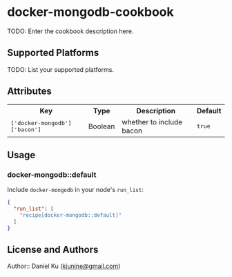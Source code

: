 # docker-mongodb-cookbook

TODO: Enter the cookbook description here.

## Supported Platforms

TODO: List your supported platforms.

## Attributes

<table>
  <tr>
    <th>Key</th>
    <th>Type</th>
    <th>Description</th>
    <th>Default</th>
  </tr>
  <tr>
    <td><tt>['docker-mongodb']['bacon']</tt></td>
    <td>Boolean</td>
    <td>whether to include bacon</td>
    <td><tt>true</tt></td>
  </tr>
</table>

## Usage

### docker-mongodb::default

Include `docker-mongodb` in your node's `run_list`:

```json
{
  "run_list": [
    "recipe[docker-mongodb::default]"
  ]
}
```

## License and Authors

Author:: Daniel Ku (<kjunine@gmail.com>)
